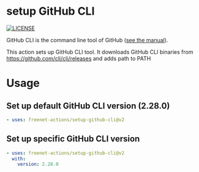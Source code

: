 # setup GitHub CLI
[![LICENSE](https://img.shields.io/github/license/freenet-actions/setup-github-cli)](https://github.com/freenet-actions/setup-github-cli/blob/main/LICENSE)

GitHub CLI is the command line tool of GitHub ([see the manual](https://cli.github.com/manual/)).

This action sets up GitHub CLI tool. It downloads GitHub CLI binaries from https://github.com/cli/cli/releases and adds path to PATH

   
# Usage
## Set up default GitHub CLI version (2.28.0)
```yaml
- uses: freenet-actions/setup-github-cli@v2
```
## Set up specific GitHub CLI version
```yaml
- uses: freenet-actions/setup-github-cli@v2
  with:
    version: 2.28.0
```
